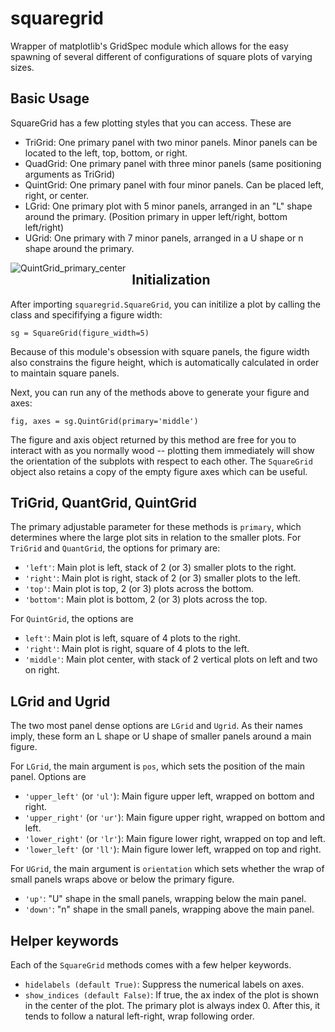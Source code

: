 # squaregrid
Wrapper of matplotlib's GridSpec module which allows for the easy spawning of several different of configurations of square plots of varying sizes.

## Basic Usage 
SquareGrid has a few plotting styles that you can access. These are 
- TriGrid: One primary panel with two minor panels. Minor panels can be located to the left, top, bottom, or right. 
- QuadGrid: One primary panel with three minor panels (same positioning arguments as TriGrid)
- QuintGrid: One primary panel with four minor panels. Can be placed left, right, or center. 
- LGrid: One primary plot with 5 minor panels, arranged in an "L" shape around the primary. (Position primary in upper left/right, bottom left/right)
- UGrid: One primary with 7 minor panels, arranged in a U shape or n shape around the primary. 

<img src="examples/QuintGrid_primary_center.png"
     alt="QuintGrid_primary_center"
     style="float: left; margin-right: 10px;" />

## Initialization 

After importing `squaregrid.SquareGrid`, you can initilize a plot by calling the class and specififying a figure width:
```
sg = SquareGrid(figure_width=5)
```
Because of this module's obsession with square panels, the figure width also constrains the figure height, which is automatically calculated in order to maintain square panels. 

Next, you can run any of the methods above to generate your figure and axes: 
```
fig, axes = sg.QuintGrid(primary='middle')
```
The figure and axis object returned by this method are free for you to interact with as you normally wood -- plotting them immediately will show the orientation of the subplots with respect to each other. The `SquareGrid` object also retains a copy of the empty figure axes which can be useful. 

## TriGrid, QuantGrid, QuintGrid
The primary adjustable parameter for these methods is `primary`, which determines where the large plot sits in relation to the smaller plots. For `TriGrid` and `QuantGrid`, the options for primary are: 
- `'left'`: Main plot is left, stack of 2 (or 3) smaller plots to the right.
- `'right'`: Main plot is right, stack of 2 (or 3) smaller plots to the left. 
- `'top'`: Main plot is top, 2 (or 3) plots across the bottom. 
- `'bottom'`: Main plot is bottom, 2 (or 3) plots across the top. 

For `QuintGrid`, the options are 
- `left'`: Main plot is left, square of 4 plots to the right.
- `'right'`: Main plot is right, square of 4 plots to the left.
- `'middle'`: Main plot center, with stack of 2 vertical plots on left and two on right. 

## LGrid and Ugrid 
The two most panel dense options are `LGrid` and `Ugrid`. As their names imply, these form an L shape or U shape of smaller panels around a main figure.

For `LGrid`, the main argument is `pos`, which sets the position of the main panel. Options are 
- `'upper_left'` (or `'ul'`): Main figure upper left, wrapped on bottom and right. 
- `'upper_right'` (or `'ur'`): Main figure upper right, wrapped on bottom and left. 
- `'lower_right'` (or `'lr'`): Main figure lower right, wrapped on top and left. 
- `'lower_left'` (or `'ll'`): Main figure lower left, wrapped on top and right. 

For `UGrid`, the main argument is `orientation` which sets whether the wrap of small panels wraps above or below the primary figure. 
- `'up'`: "U" shape in the small panels, wrapping below the main panel. 
- `'down'`: "n" shape in the small panels, wrapping above the main panel. 

## Helper keywords 
Each of the `SquareGrid` methods comes with a few helper keywords. 
- `hidelabels (default True)`: Suppress the numerical labels on axes. 
- `show_indices (default False)`: If true, the ax index of the plot is shown in the center of the plot. The primary plot is always index 0. After this, it tends to follow a natural left-right, wrap following order. 








